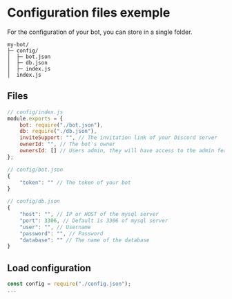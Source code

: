 # Configuration files exemple
For the configuration of your bot, you can store in a single folder.

```
my-bot/
├─ config/
│  ├─ bot.json
│  ├─ db.json
│  ├─ index.js
│  index.js
```

## Files
``` js
// config/index.js
module.exports = {
    bot: require("./bot.json"),
    db: require("./db.json"),
    inviteSupport: "", // The invitation link of your Discord server
    ownerId: "", // The bot's owner
    ownersId: [] // Users admin, they will have access to the admin features
};

// config/bot.json
{
    "token": "" // The token of your bot
}

// config/db.json
{
    "host": "", // IP or HOST of the mysql server
    "port": 3306, // Default is 3306 of mysql server
    "user": "", // Username
    "password": "", // Password
    "database": "" // The name of the database
}
```

## Load configuration
```js
const config = require("./config.json");
...
```
